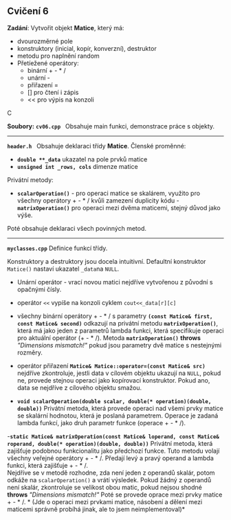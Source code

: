 ## Cvičení 6

 **Zadání**:
Vytvořit objekt **Matice**, který má:
- dvourozměrné pole 
- konstruktory (inicial, kopír, konverzní), destruktor
- metodu pro naplnění random
- Přetíežené operátory:
	- binární + - * /
	- unární -
	- přiřazení =
	- [] pro čtení i zápis
	- << pro výpis na konzoli

 C
 
 **Soubory:**
 **``cv06.cpp ``**
 Obsahuje main funkci, demonstrace práce s objekty. 

-----
 **``header.h ``**
 Obsahuje deklaraci třídy **Matice**. 
Členské proměnné:
- **``double **_data``** ukazatel na pole prvků matice
- **``unsigned int _rows, cols``** dimenze matice

Privátní metody:
- **``scalarOperation()``** - pro operaci matice se skalárem, využito pro všechny operátory + - * / kvůli zamezení duplicity kódu
-**`` matrixOperation()``** pro operaci mezi dvěma maticemi, stejný důvod jako výše.

Poté obsahuje deklaraci všech povinných metod.

---
**``myclasses.cpp``**
Definice funkcí třídy.

Konstruktory a destruktory jsou docela intuitivní. Defaultní konstruktor ``Matice()`` nastaví ukazatel ``_data``na ``NULL``.

- Unární operátor - vrací novou matici nejdříve vytvořenou z původní s opačnými čísly.

- operátor ``<<`` vypíše na konzoli cyklem ``cout<<_data[r][c]``

- všechny binární operátory + - * / s parametry **``(const Matice& first, const Matice& second)``** odkazují na privátní metodu **``matrixOperation()``**, která má jako jeden z parametrů lambda funkci, která specifikuje operaci pro aktuální operátor (+ - * /). Metoda **``matrixOperation()``** **throws** *"Dimensions mismatch!"*  pokud jsou parametry dvě matice s nestejnými rozměry.

- operátor přiřazení **``Matice& Matice::operator=(const Matice& src)``** nejdříve zkontroluje, jestli data v cílovém objektu ukazují na ``NULL``, pokud ne, provede stejnou operaci jako kopírovací konstruktor. Pokud ano, data se nejdříve z cílového objektu smažou.

- **``void scalarOperation(double scalar, double(* operation)(double, double))``**
Privátní metoda, která provede operaci nad všemi prvky matice se skalární hodnotou, která je poslaná parametrem. Operace je zadaná lambda funkcí, jako druh parametr funkce (operace + - * /).

-**``static Matice& matrixOperation(const Matice& loperand, const Matice& roperand, double(* operation)(double, double))``**
Privátní metoda, která zajišťuje podobnou funkcionalitu jako předchozí funkce. Tuto metodu volají všechny veřejné operátory + - * /. Předají levý a pravý operand a lambda funkci, která zajišťuje + - * /.  
Nejdříve se v metodě rozhodne, zda není jeden z operandů skalár, potom odkáže na ``scalarOperation()`` a vrátí výsledek.
Pokud žádný z operandů není skalár, zkontroluje se velikost obou matic, pokud nejsou shodné **throws** *"Dimensions mismatch!"*
Poté se provede oprace mezi prvky matice + - * /. *
(Jde o operaci mezi prvkami matice, násobení a dělení mezi maticemi správně probíhá jinak, ale to jsem neimplementoval)*


<!--stackedit_data:
eyJoaXN0b3J5IjpbLTE5NjAxNjU5MzhdfQ==
-->